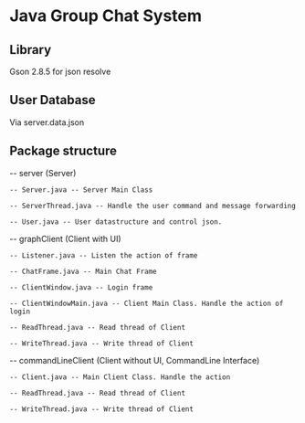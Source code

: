 # Java Group Chat System
## **Library**
  Gson 2.8.5 for json resolve
## **User Database**
  Via server.data.json
## **Package structure**
  -- server (Server)
  
    -- Server.java -- Server Main Class
    
    -- ServerThread.java -- Handle the user command and message forwarding
    
    -- User.java -- User datastructure and control json.
    
  -- graphClient (Client with UI)
  
    -- Listener.java -- Listen the action of frame
    
    -- ChatFrame.java -- Main Chat Frame
    
    -- ClientWindow.java -- Login frame
    
    -- ClientWindowMain.java -- Client Main Class. Handle the action of login
    
    -- ReadThread.java -- Read thread of Client
    
    -- WriteThread.java -- Write thread of Client
    
  -- commandLineClient (Client without UI, CommandLine Interface)
  
    -- Client.java -- Main Client Class. Handle the action
    
    -- ReadThread.java -- Read thread of Client
    
    -- WriteThread.java -- Write thread of Client
    
    
 
